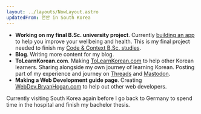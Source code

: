 ```yaml
---
layout: ../layouts/NowLayout.astro
updatedFrom: 천안 in South Korea
---
```

- **Working on my final B.Sc. university project**. Currently [building an app](/blog/coco-final-dev-diary) to help you improve your wellbeing and health. This is my final project needed to finish my [Code & Context B.Sc. studies](/blog/what-is-coco).
- **Blog**. Writing more content for my blog.
- **ToLearnKorean.com**. Making [ToLearnKorean.com](https://tolearnkorean.com/) to help other Korean learners. Sharing alongside my own journey of learning Korean. Posting part of my experience and journey on [Threads](https://www.threads.net/@bryanhoganme) and [Mastodon](https://mastodon.social/@BryanHogan).
- **Making a Web Development guide page**. Creating [WebDev.BryanHogan.com](https://webdev.bryanhogan.com/) to help out other web developers.

Currently visiting South Korea again before I go back to Germany to spend time in the hospital and finish my bachelor thesis.


